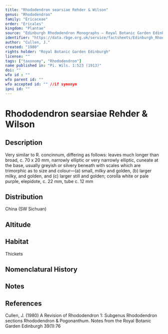 ```yaml
---
title: "Rhododendron searsiae Rehder & Wilson"
genus: "Rhododendron"
family: "Ericaceae"
order: "Ericales"
kingdom: "Plantae"
source: "Edinburgh Rhododendron Monographs – Royal Botanic Garden Edinburgh"
identifier: "https://data.rbge.org.uk/service/factsheets/Edinburgh_Rhododendron_Monographs.xhtml"
author: "Cullen, J."
created: "1980"
rights holder: "Royal Botanic Garden Edinburgh"
license: ""
tags: ["taxonomy", "Rhododendron"]
name published in: "Pi. Wils. 1:523 (1913)"
doi: ""
wfo id : ""
wfo parent id: ""
wfo accepted id: "" //if synonym                      
ipni id: ""
---
```


                       

# Rhododendron searsiae Rehder & Wilson

## Description
Very similar to R. concinnum, differing as follows: leaves much longer than broad, c. 70 x 20 mm, narrowly elliptic or very narrowly elliptic, cuneate at the base, usually greyish or silvery beneath with scales which are trimorphic as to size and colour—(a) small, milky and golden, (b) larger milky, and golden, and (c) larger still and golden; corolla white or pale purple, elepidote, c. 22 mm, tube c. 12 mm

## Distribution
China (SW Sichuan)

## Altitude


## Habitat
Thickets

## Nomenclatural History

                       
## Notes


## References

Cullen, J. (1980) A Revision of Rhododendron 1: Subgenus Rhododendron sections Rhododendron & Pogonanthum. Notes from the Royal Botanic Garden Edinburgh 39(1):76
